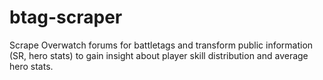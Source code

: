 # btag-scraper
Scrape Overwatch forums for battletags and transform public information (SR, hero stats) to gain insight about player skill distribution and average hero stats.
